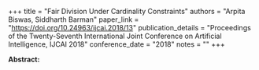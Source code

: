 +++
title = "Fair Division Under Cardinality Constraints"
authors = "Arpita Biswas, Siddharth Barman"
paper_link = "https://doi.org/10.24963/ijcai.2018/13"
publication_details = "Proceedings of the Twenty-Seventh International Joint Conference on Artificial Intelligence,  IJCAI 2018"
conference_date = "2018"
notes = ""
+++

<b>Abstract:</b>
